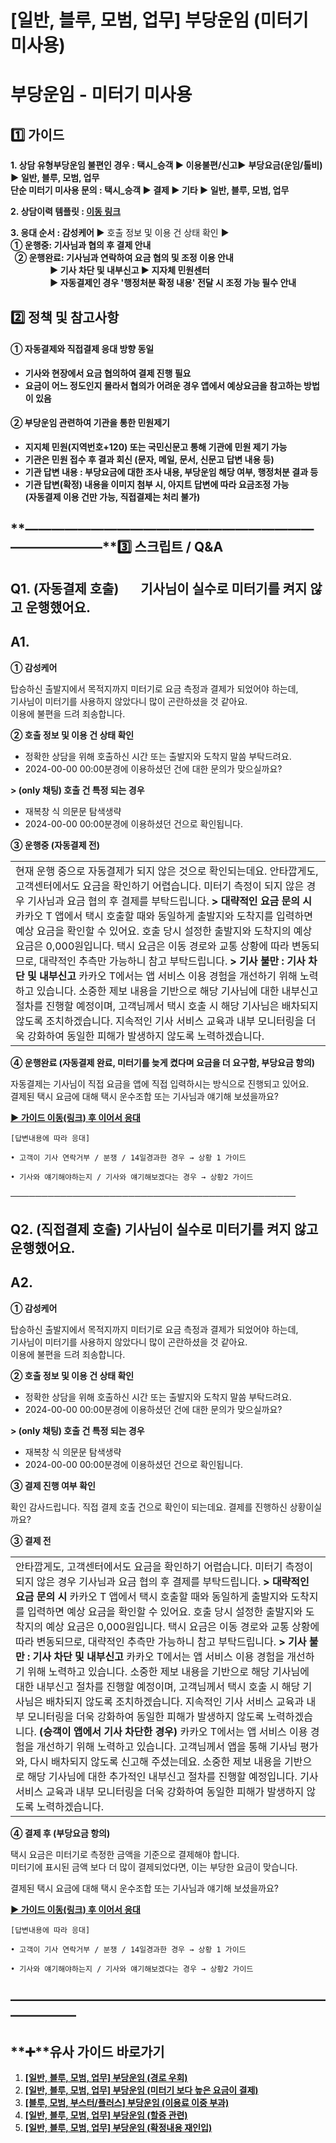 # [일반, 블루, 모범, 업무] 부당운임 (미터기 미사용)

**부당운임 - 미터기 미사용**
==================

**1️⃣ 가이드**
-----------

**1. 상담 유형****부당운임 불편인 경우 : 택시\_승객 ▶ 이용불편/신고****▶** **부당요금(운임/톨비) ▶ 일반, 블루, 모범, 업무  
단순 미터기 미사용 문의 : 택시\_승객 ▶ 결제 ▶ 기타 ▶ 일반, 블루, 모범, 업무**

**2. 상담이력 템플릿 : [이동 링크](https://kakaomobilitysupport.zendesk.com/hc/ko/articles/31311986171161--%ED%83%9D%EC%8B%9C-%EC%8A%B9%EA%B0%9D-%EB%B6%80%EB%8B%B9%EC%9A%94%EA%B8%88-%EB%B6%80%EB%8B%B9%EC%9A%B4%EC%9E%84-%EC%83%81%EB%8B%B4%EC%9D%B4%EB%A0%A5)**

**3. 응대 순서 : 감성케어 ▶** 호출 정보 및 이용 건 상태 확인 ▶  
**① 운행중: 기사님과 협의 후 결제 안내  
  ② 운행완료: 기사님과 연락하여 요금 협의 및 조정 이용 안내   
                   ▶ 기사 차단 및 내부신고 ▶ 지자체 민원센터   
                   ▶ 자동결제인 경우 '행정처분 확정 내용' 전달 시 조정 가능 필수 안내**

**2️⃣ 정책 및 참고사항**
-----------------

#### **① 자동결제와 직접결제 응대 방향 동일**

* ****기사와 현장에서 요금 협의하여 결제 진행 필요****
* ****요금이 어느 정도인지 몰라서 협의가 어려운 경우 앱에서 예상요금을 참고하는 방법이 있음****

#### **② 부당운임 관련하여 기관을 통한 민원제기**

* **지지체 민원(지역번호+120) 또는 국민신문고 통해 기관에 민원 제기 가능**
* **기관은 민원 접수 후 결과 회신 (문자, 메일, 문서, 신문고 답변 내용 등)**
* **기관 답변 내용 : 부당요금에 대한 조사 내용, 부당운임 해당 여부, 행정처분 결과 등**
* **기관 답변(확정) 내용을 이미지 첨부 시, 아지트 답변에 따라 요금조정 가능  
  (자동결제 이용 건만 가능, 직접결제는 처리 불가)**

**―****―****―****―****―****―****―****―****―****―****―****―****―****―****―****―****―****―****―****―****―****―****―****―****―****―****―****―****―****3️⃣ 스크립트 / Q&A**
-------------------------------------------------------------------------------------------------------------------------------------------------------------------

**Q1.** **(자동결제 호출)       기사님이 실수로 미터기를 켜지 않고 운행했어요.**
------------------------------------------------------

**A1.**
-------

**① 감성케어**

탑승하신 출발지에서 목적지까지 미터기로 요금 측정과 결제가 되었어야 하는데,  
기사님이 미터기를 사용하지 않았다니 많이 곤란하셨을 것 같아요.  
이용에 불편을 드려 죄송합니다.

**② 호출 정보 및 이용 건 상태 확인**

- 정확한 상담을 위해 호출하신 시간 또는 출발지와 도착지 말씀 부탁드려요.   
- 2024-00-00 00:00분경에 이용하셨던 건에 대한 문의가 맞으실까요?

**> (only 채팅) 호출 건 특정 되는 경우**

- 재복창 식 의문문 탐색생략  
- 2024-00-00 00:00분경에 이용하셨던 건으로 확인됩니다.

**③ 운행중 (자동결제 전)**

|  |
| --- |
| 현재 운행 중으로 자동결제가 되지 않은 것으로 확인되는데요.  안타깝게도, 고객센터에서도 요금을 확인하기 어렵습니다. 미터기 측정이 되지 않은 경우 기사님과 요금 협의 후 결제를 부탁드립니다.    **> 대략적인 요금 문의 시**  카카오 T 앱에서 택시 호출할 때와 동일하게 출발지와 도착지를 입력하면 예상 요금을 확인할 수 있어요.  호출 당시 설정한 출발지와 도착지의 예상 요금은 0,000원입니다.  택시 요금은 이동 경로와 교통 상황에 따라 변동되므로, 대략적인 추측만 가능하니 참고 부탁드립니다.    **> 기사 불만 : 기사 차단 및 내부신고**  카카오 T에서는 앱 서비스 이용 경험을 개선하기 위해 노력하고 있습니다.  소중한 제보 내용을 기반으로 해당 기사님에 대한 내부신고 절차를 진행할 예정이며, 고객님께서 택시 호출 시 해당 기사님은 배차되지 않도록 조치하겠습니다.  지속적인 기사 서비스 교육과 내부 모니터링을 더욱 강화하여 동일한 피해가 발생하지 않도록 노력하겠습니다. |

**④ 운행완료 (자동결제 완료, 미터기를 늦게 켰다며 요금을 더 요구함, 부당요금 항의)**

자동결제는 기사님이 직접 요금을 앱에 직접 입력하시는 방식으로 진행되고 있어요.  
결제된 택시 요금에 대해 택시 운수조합 또는 기사님과 얘기해 보셨을까요?

**[▶ 가이드 이동(링크) 후 이어서 응대](https://kakaomobilitysupport.zendesk.com/hc/ko/articles/34238435800857--NEW-%EC%9D%BC%EB%B0%98-%EB%B8%94%EB%A3%A8-%EB%AA%A8%EB%B2%94-%EC%97%85%EB%AC%B4-%EB%B6%80%EB%8B%B9%EC%9A%B4%EC%9E%84-%EC%9E%90%EB%8F%99%EA%B2%B0%EC%A0%9C-%EB%AF%B8%ED%84%B0%EA%B8%B0-%EA%B2%B0%EC%A0%9C%EC%9A%94%EA%B8%88)**

```
[답변내용에 따라 응대]  
  
• 고객이 기사 연락거부 / 분쟁 / 14일경과한 경우 → 상황 1 가이드  
  
• 기사와 얘기해야하는지 / 기사와 얘기해보겠다는 경우 → 상황2 가이드
```

──────────────────────────────────────────────

**Q2.** **(직접결제 호출)** **기사님이 실수로 미터기를 켜지 않고 운행했어요.**
----------------------------------------------------

**A2.**
-------

**① 감성케어**

탑승하신 출발지에서 목적지까지 미터기로 요금 측정과 결제가 되었어야 하는데,  
기사님이 미터기를 사용하지 않았다니 많이 곤란하셨을 것 같아요.  
이용에 불편을 드려 죄송합니다.

**② 호출 정보 및 이용 건 상태 확인**

- 정확한 상담을 위해 호출하신 시간 또는 출발지와 도착지 말씀 부탁드려요.   
- 2024-00-00 00:00분경에 이용하셨던 건에 대한 문의가 맞으실까요?

**> (only 채팅) 호출 건 특정 되는 경우**

- 재복창 식 의문문 탐색생략  
- 2024-00-00 00:00분경에 이용하셨던 건으로 확인됩니다.

**③ 결제 진행 여부 확인**

확인 감사드립니다. 직접 결제 호출 건으로 확인이 되는데요. 결제를 진행하신 상황이실까요?

**③ 결제 전**

|  |
| --- |
| 안타깝게도, 고객센터에서도 요금을 확인하기 어렵습니다. 미터기 측정이 되지 않은 경우 기사님과 요금 협의 후 결제를 부탁드립니다.    **> 대략적인 요금 문의 시**  카카오 T 앱에서 택시 호출할 때와 동일하게 출발지와 도착지를 입력하면 예상 요금을 확인할 수 있어요.  호출 당시 설정한 출발지와 도착지의 예상 요금은 0,000원입니다.  택시 요금은 이동 경로와 교통 상황에 따라 변동되므로, 대략적인 추측만 가능하니 참고 부탁드립니다.    **> 기사 불만 : 기사 차단 및 내부신고**  카카오 T에서는 앱 서비스 이용 경험을 개선하기 위해 노력하고 있습니다.  소중한 제보 내용을 기반으로 해당 기사님에 대한 내부신고 절차를 진행할 예정이며, 고객님께서 택시 호출 시 해당 기사님은 배차되지 않도록 조치하겠습니다.  지속적인 기사 서비스 교육과 내부 모니터링을 더욱 강화하여 동일한 피해가 발생하지 않도록 노력하겠습니다.    **(승객이 앱에서 기사 차단한 경우)**  카카오 T에서는 앱 서비스 이용 경험을 개선하기 위해 노력하고 있습니다.  고객님께서 앱을 통해 기사님 평가와, 다시 배차되지 않도록 신고해 주셨는데요.  소중한 제보 내용을 기반으로 해당 기사님에 대한 추가적인 내부신고 절차를 진행할 예정입니다.  기사 서비스 교육과 내부 모니터링을 더욱 강화하여 동일한 피해가 발생하지 않도록 노력하겠습니다. |

**④ 결제 후 (부당요금 항의)**

택시 요금은 미터기로 측정한 금액을 기준으로 결제해야 합니다.  
미터기에 표시된 금액 보다 더 많이 결제되었다면, 이는 부당한 요금이 맞습니다.

결제된 택시 요금에 대해 택시 운수조합 또는 기사님과 얘기해 보셨을까요?

**[▶ 가이드 이동(링크) 후 이어서 응대](https://kakaomobilitysupport.zendesk.com/hc/ko/articles/34917608315545--NEW-%EC%9D%BC%EB%B0%98-%EB%B8%94%EB%A3%A8-%EB%AA%A8%EB%B2%94-%EC%97%85%EB%AC%B4-%EB%B6%80%EB%8B%B9%EC%9A%B4%EC%9E%84-%EC%A7%81%EC%A0%91%EA%B2%B0%EC%A0%9C-%EB%AF%B8%ED%84%B0%EA%B8%B0-%EA%B2%B0%EC%A0%9C%EC%9A%94%EA%B8%88)**

```
[답변내용에 따라 응대]  
  
• 고객이 기사 연락거부 / 분쟁 / 14일경과한 경우 → 상황 1 가이드  
  
• 기사와 얘기해야하는지 / 기사와 얘기해보겠다는 경우 → 상황2 가이드
```

**―****―****―****―****―****―****―****―****―****―****―****―****―****―****―****―****―****―****―****―****―****―****―****―****―****―****―****―****―**
-------------------------------------------------------------------------------------------------------------------------------------------------

**➕****유사 가이드 바로가기**
--------------------

1. **[[일반, 블루, 모범, 업무] 부당운임 (경로 우회)](https://kakaomobilitysupport.zendesk.com/hc/ko/articles/29325641802521)**
2. **[[일반, 블루, 모범, 업무] 부당운임 (미터기 보다 높은 요금이 결제)](https://kakaomobilitysupport.zendesk.com/hc/ko/articles/29327300536601)**
3. **[[블루, 모범, 부스터/플러스] 부당운임 (이용료 이중 부과)](https://kakaomobilitysupport.zendesk.com/hc/ko/articles/29459035284249)**
4. **[[일반, 블루, 모범, 업무] 부당운임 (할증 관련)](https://kakaomobilitysupport.zendesk.com/hc/ko/articles/29329342307353)**
5. **[[일반, 블루, 모범, 업무] 부당운임 (확정내용 재인입)](https://kakaomobilitysupport.zendesk.com/hc/ko/articles/29462007173657)**